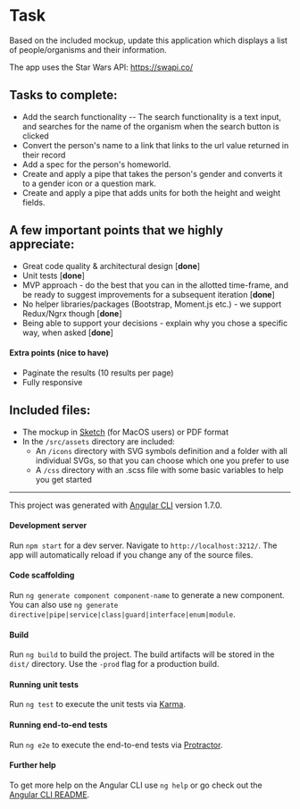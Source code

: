 # Task

Based on the included mockup, update this application which displays a list of people/organisms and their information.

The app uses the Star Wars API: https://swapi.co/

## Tasks to complete:

- Add the search functionality
-- The search functionality is a text input, and searches for the name of the organism when the search button is clicked
- Convert the person's name to a link that links to the url value returned in their record
- Add a spec for the person's homeworld.
- Create and apply a pipe that takes the person's gender and converts it to a gender icon or a question mark.
- Create and apply a pipe that adds units for both the height and weight fields.

## A few important points that we highly appreciate:

- Great code quality & architectural design [**done**]
- Unit tests [**done**]
- MVP approach - do the best that you can in the allotted time-frame, and be ready to suggest improvements for a subsequent iteration [**done**]
- No helper libraries/packages (Bootstrap, Moment.js etc.) - we support Redux/Ngrx though [**done**]
- Being able to support your decisions - explain why you chose a specific way, when asked [**done**]

#### Extra points (nice to have)

- Paginate the results (10 results per page)
- Fully responsive

## Included files:

- The mockup in [Sketch](https://www.sketchapp.com/) (for MacOS users) or PDF format
- In the `/src/assets` directory are included:
	- An `/icons` directory with SVG symbols definition and a folder with all individual SVGs, so that you can choose which one you prefer to use
	- A `/css` directory with an .scss file with some basic variables to help you get started


<hr>


This project was generated with [Angular CLI](https://github.com/angular/angular-cli) version 1.7.0.

#### Development server

Run `npm start` for a dev server. Navigate to `http://localhost:3212/`. The app will automatically reload if you change any of the source files.

#### Code scaffolding

Run `ng generate component component-name` to generate a new component. You can also use `ng generate directive|pipe|service|class|guard|interface|enum|module`.

#### Build

Run `ng build` to build the project. The build artifacts will be stored in the `dist/` directory. Use the `-prod` flag for a production build.

#### Running unit tests

Run `ng test` to execute the unit tests via [Karma](https://karma-runner.github.io).

#### Running end-to-end tests

Run `ng e2e` to execute the end-to-end tests via [Protractor](http://www.protractortest.org/).

#### Further help

To get more help on the Angular CLI use `ng help` or go check out the [Angular CLI README](https://github.com/angular/angular-cli/blob/master/README.md).
